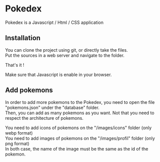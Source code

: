 # Pokedex

Pokedex is a Javascript / Html / CSS application 

## Installation

You can clone the project using git, or directly take the files.  
Put the sources in a web server and navigate to the folder. 

That's it !

Make sure that Javascript is enable in your browser. 

## Add pokemons

In order to add more pokemons to the Pokedex, you need to open the file "pokemons.json" under the "database" folder.  
Then, you can add as many pokemons as you want. Not that you need to respect the architecture of pokemons. 

You need to add icons of pokemons on the "/images/icons" folder (only webp format)  
You need to add images of pokemons on the "/images/profil" folder (only png format)  
In both case, the name of the image must be the same as the id of the pokemon. 

